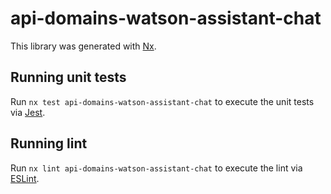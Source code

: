 <!-- gitbook-ignore -->

# api-domains-watson-assistant-chat

This library was generated with [Nx](https://nx.dev).

## Running unit tests

Run `nx test api-domains-watson-assistant-chat` to execute the unit tests via [Jest](https://jestjs.io).

## Running lint

Run `nx lint api-domains-watson-assistant-chat` to execute the lint via [ESLint](https://eslint.org/).
